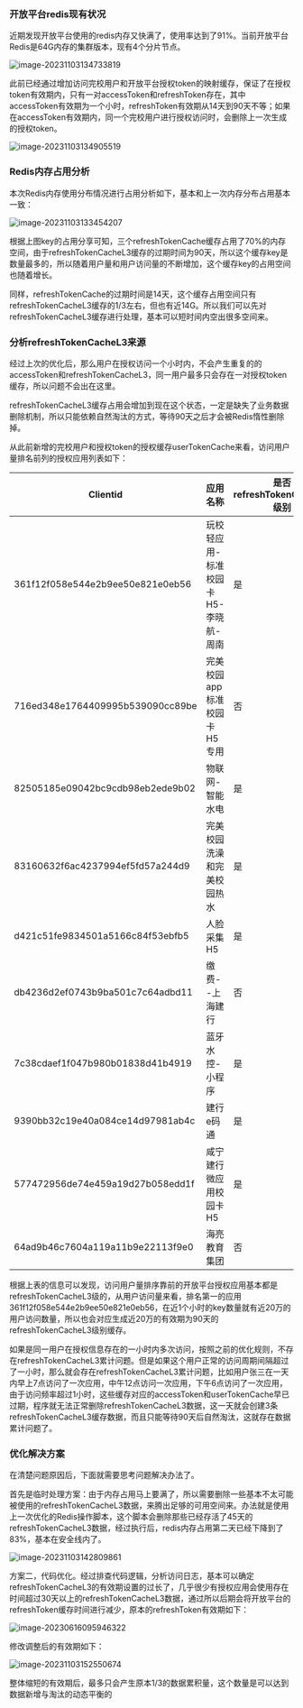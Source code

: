 ### 开放平台redis现有状况

近期发现开放平台使用的redis内存又快满了，使用率达到了91%。当前开放平台Redis是64G内存的集群版本，现有4个分片节点。

![image-20231103134733819](https://alex-img-1253982387.cos.ap-nanjing.myqcloud.com/Typora-wm/202311031347861.png)

此前已经通过增加访问完校用户和开放平台授权token的映射缓存，保证了在授权token有效期内，只有一对accessToken和refreshToken存在，其中accessToken有效期为一个小时，refreshToken有效期从14天到90天不等；如果在accessToken有效期内，同一个完校用户进行授权访问时，会删除上一次生成的授权token。

![image-20231103134905519](https://alex-img-1253982387.cos.ap-nanjing.myqcloud.com/Typora-wm/202311031349557.png)

### Redis内存占用分析

本次Redis内存使用分布情况进行占用分析如下，基本和上一次内存分布占用基本一致：

![image-20231103133454207](https://alex-img-1253982387.cos.ap-nanjing.myqcloud.com/Typora-wm/202311031335468.png)

根据上图key的占用分享可知，三个refreshTokenCache缓存占用了70%的内存空间，由于refreshTokenCacheL3缓存的过期时间为90天，所以这个缓存key是数量最多的，所以随着用户量和用户访问量的不断增加，这个缓存key的占用空间也随着增长。

同样，refreshTokenCache的过期时间是14天，这个缓存占用空间只有refreshTokenCacheL3缓存的1/3左右，但也有近14G。所以我们可以先对refreshTokenCacheL3缓存进行处理，基本可以短时间内空出很多空间来。

### 分析refreshTokenCacheL3来源

经过上次的优化后，那么用户在授权访问一个小时内，不会产生重复的的accessToken和refreshTokenCacheL3，同一用户最多只会存在一对授权token缓存，所以问题不会出在这里。

refreshTokenCacheL3缓存占用会增加到现在这个状态，一定是缺失了业务数据删除机制，所以只能依赖自然淘汰的方式，等待90天之后才会被Redis惰性删除掉。

从此前新增的完校用户和授权token的授权缓存userTokenCache来看，访问用户量排名前列的授权应用列表如下：

| Clientid                         | 应用名称                            | 是否refreshTokenCacheL3级别 |
| -------------------------------- | :---------------------------------- | --------------------------- |
| 361f12f058e544e2b9ee50e821e0eb56 | 玩校轻应用-标准校园卡H5-李晓航-周南 | 是                          |
| 716ed348e1764409995b539090cc89be | 完美校园app标准校园卡H5专用         | 否                          |
| 82505185e09042bc9cdb98eb2ede9b02 | 物联网-智能水电                     | 是                          |
| 83160632f6ac4237994ef5fd57a244d9 | 完美校园洗澡和完美校园热水          | 是                          |
| d421c51fe9834501a5166c84f53ebfb5 | 人脸采集H5                          | 是                          |
| db4236d2ef0743b9ba501c7c64adbd11 | 缴费--上海建行                      | 否                          |
| 7c38cdaef1f047b980b01838d41b4919 | 蓝牙水控-小程序                     | 是                          |
| 9390bb32c19e40a084ce14d97981ab4c | 建行e码通                           | 是                          |
| 577472956de74e459a19d27b058edd1f | 咸宁建行微应用校园卡H5              | 是                          |
| 64ad9b46c7604a119a11b9e22113f9e0 | 海亮教育集团                        | 否                          |

根据上表的信息可以发现，访问用户量排序靠前的开放平台授权应用基本都是refreshTokenCacheL3级的，从用户访问量来看，排名第一的应用361f12f058e544e2b9ee50e821e0eb56，在近1个小时的key数量就有近20万的用户访问数量，所以也会对应生成近20万的有效期为90天的refreshTokenCacheL3级别缓存。

如果是同一用户在授权信息存在的一小时内多次访问，按照之前的优化规则，不存在refreshTokenCacheL3累计问题。但是如果这个用户正常的访问周期间隔超过了一小时，那么就会存在refreshTokenCacheL3累计问题，比如用户张三在一天内早上7点访问了一次应用，中午12点访问一次应用，下午6点访问了一次应用，由于访问频率超过1小时，这些缓存对应的accessToken和userTokenCache早已过期，程序就无法正常删除refreshTokenCacheL3数据，这一天就会创建3条refreshTokenCacheL3缓存数据，而且只能等待90天后自然淘汰，这就存在数据累计问题了。

### 优化解决方案

在清楚问题原因后，下面就需要思考问题解决办法了。

首先是临时处理方案：由于内存占用马上要满了，所以需要删除一些基本不太可能被使用的refreshTokenCacheL3数据，来腾出足够的可用空间来。办法就是使用上一次优化的Redis操作脚本，这个脚本会删除那些已经存活了45天的refreshTokenCacheL3数据，经过执行后，redis内存占用第二天已经下降到了83%，基本在安全线内了。

![image-20231103142809861](https://alex-img-1253982387.cos.ap-nanjing.myqcloud.com/Typora-wm/202311031428940.png)

方案二，代码优化。经过排查代码逻辑，分析访问日志，基本可以确定refreshTokenCacheL3的有效期设置的过长了，几乎很少有授权应用会使用存在时间超过30天以上的refreshTokenCacheL3数据，通过所以后期会将开放平台的refreshToken缓存时间进行减少，原本的refreshToken有效期如下：

![image-20230616095946322](https://alex-img-1253982387.cos.ap-nanjing.myqcloud.com/Typora-wm/202306160959222.png)

修改调整后的有效期如下：

![image-20231103152550674](https://alex-img-1253982387.cos.ap-nanjing.myqcloud.com/Typora-wm/202311031525211.png)

整体缩短的有效期后，最多只会产生原本1/3的数据累积量，这个数量是可以达到数据新增与淘汰的动态平衡的
